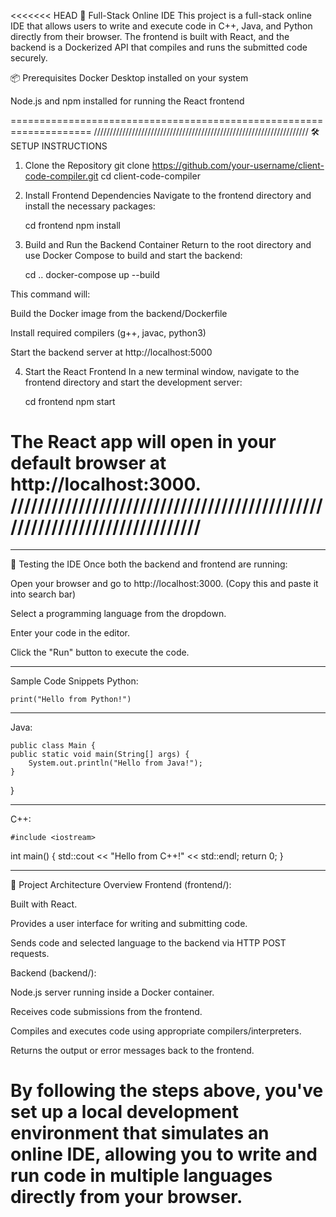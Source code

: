 <<<<<<< HEAD
🚀 Full-Stack Online IDE
This project is a full-stack online IDE that allows users to write and execute code in C++, Java, and Python directly from their browser. The frontend is built with React, and the backend is a Dockerized API that compiles and runs the submitted code securely.

📦 Prerequisites
Docker Desktop installed on your system

Node.js and npm installed for running the React frontend



====================================================================
////////////////////////////////////////////////////////////////////
🛠 SETUP INSTRUCTIONS

1. Clone the Repository
   git clone https://github.com/your-username/client-code-compiler.git
   cd client-code-compiler

2. Install Frontend Dependencies
   Navigate to the frontend directory and install the necessary packages:

    cd frontend
    npm install
    
3. Build and Run the Backend Container
    Return to the root directory and use Docker Compose to build and start the backend:

    cd ..
    docker-compose up --build

This command will:

Build the Docker image from the backend/Dockerfile

Install required compilers (g++, javac, python3)

Start the backend server at http://localhost:5000

4. Start the React Frontend
   In a new terminal window, navigate to the frontend directory and start the development server:

    cd frontend
    npm start

The React app will open in your default browser at http://localhost:3000.
//////////////////////////////////////////////////////////////////////////
==========================================================================


_________________________________________________________________________
🧪 Testing the IDE
Once both the backend and frontend are running:

Open your browser and go to http://localhost:3000. (Copy this and paste it into search bar)

Select a programming language from the dropdown.

Enter your code in the editor.

Click the "Run" button to execute the code.
____________________________________________________________________
Sample Code Snippets
Python:

    print("Hello from Python!")
____________________________________________________________________
Java:

    public class Main {
    public static void main(String[] args) {
        System.out.println("Hello from Java!");
    }
}
_____________________________________________________________________
C++:

    #include <iostream>
int main() {
    std::cout << "Hello from C++!" << std::endl;
    return 0;
}
______________________________________________________________________

🧠 Project Architecture Overview
Frontend (frontend/):

Built with React.

Provides a user interface for writing and submitting code.

Sends code and selected language to the backend via HTTP POST requests.

Backend (backend/):

Node.js server running inside a Docker container.

Receives code submissions from the frontend.

Compiles and executes code using appropriate compilers/interpreters.

Returns the output or error messages back to the frontend.

By following the steps above, you've set up a local development environment that simulates an online IDE, allowing you to write and run code in multiple languages directly from your browser.
=======
